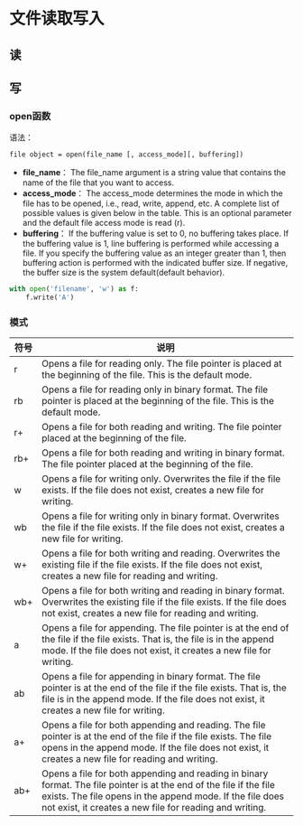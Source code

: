 # 文件读取写入

## 读



## 写

### open函数

语法：

```
file object = open(file_name [, access_mode][, buffering])
```

- **file_name**： The file_name argument is a string value that contains the name of the file that you want to access.
- **access_mode**： The access_mode determines the mode in which the file has to be opened, i.e., read, write, append, etc. A complete list of possible values is given below in the table. This is an optional parameter and the default file access mode is read (r).
- **buffering**： If the buffering value is set to 0, no buffering takes place. If the buffering value is 1, line buffering is performed while accessing a file. If you specify the buffering value as an integer greater than 1, then buffering action is performed with the indicated buffer size. If negative, the buffer size is the system default(default behavior).

```python
with open('filename', 'w') as f:
    f.write('A')
```

### 模式

| 符号   | 说明                                       |
| ---- | ---------------------------------------- |
| r    | Opens a file for reading only. The file pointer is placed at the beginning of the file. This is the default mode. |
| rb   | Opens a file for reading only in binary format. The file pointer is placed at the beginning of the file. This is the default mode. |
| r+   | Opens a file for both reading and writing. The file pointer placed at the beginning of the file. |
| rb+  | Opens a file for both reading and writing in binary format. The file pointer placed at the beginning of the file. |
| w    | Opens a file for writing only. Overwrites the file if the file exists. If the file does not exist, creates a new file for writing. |
| wb   | Opens a file for writing only in binary format. Overwrites the file if the file exists. If the file does not exist, creates a new file for writing. |
| w+   | Opens a file for both writing and reading. Overwrites the existing file if the file exists. If the file does not exist, creates a new file for reading and writing. |
| wb+  | Opens a file for both writing and reading in binary format. Overwrites the existing file if the file exists. If the file does not exist, creates a new file for reading and writing. |
| a    | Opens a file for appending. The file pointer is at the end of the file if the file exists. That is, the file is in the append mode. If the file does not exist, it creates a new file for writing. |
| ab   | Opens a file for appending in binary format. The file pointer is at the end of the file if the file exists. That is, the file is in the append mode. If the file does not exist, it creates a new file for writing. |
| a+   | Opens a file for both appending and reading. The file pointer is at the end of the file if the file exists. The file opens in the append mode. If the file does not exist, it creates a new file for reading and writing. |
| ab+  | Opens a file for both appending and reading in binary format. The file pointer is at the end of the file if the file exists. The file opens in the append mode. If the file does not exist, it creates a new file for reading and writing. |

